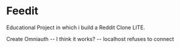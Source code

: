 # Feedit
Educational Project in which i build a Reddit Clone LITE.

Create Omniauth -- I think it works? -- localhost refuses to connect

